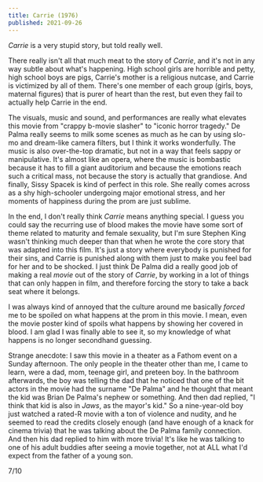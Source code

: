 ```yaml
---
title: Carrie (1976)
published: 2021-09-26
---
```


_Carrie_ is a very stupid story, but told really well.

There really isn't all that much meat to the story of _Carrie_, and it's not in any way subtle about what's happening. High school girls are horrible and petty, high school boys are pigs, Carrie's mother is a religious nutcase, and Carrie is victimized by all of them. There's one member of each group (girls, boys, maternal figures) that is purer of heart than the rest, but even they fail to actually help Carrie in the end.

The visuals, music and sound, and performances are really what elevates this movie from "crappy b-movie slasher" to "iconic horror tragedy." De Palma really seems to milk some scenes as much as he can by using slo-mo and dream-like camera filters, but I think it works wonderfully. The music is also over-the-top dramatic, but not in a way that feels sappy or manipulative. It's almost like an opera, where the music is bombastic because it has to fill a giant auditorium and because the emotions reach such a critical mass, not because the story is actually that grandiose. And finally, Sissy Spacek is kind of perfect in this role. She really comes across as a shy high-schooler undergoing major emotional stress, and her moments of happiness during the prom are just sublime.

In the end, I don't really think _Carrie_ means anything special. I guess you could say the recurring use of blood makes the movie have some sort of theme related to maturity and female sexuality, but I'm sure Stephen King wasn't thinking much deeper than that when he wrote the core story that was adapted into this film. It's just a story where everybody is punished for their sins, and Carrie is punished along with them just to make you feel bad for her and to be shocked. I just think De Palma did a really good job of making a real _movie_ out of the story of _Carrie_, by working in a lot of things that can only happen in film, and therefore forcing the story to take a back seat where it belongs.

I was always kind of annoyed that the culture around me basically _forced_ me to be spoiled on what happens at the prom in this movie. I mean, even the movie poster kind of spoils what happens by showing her covered in blood. I am glad I was finally able to see it, so my knowledge of what happens is no longer secondhand guessing.

Strange anecdote: I saw this movie in a theater as a Fathom event on a Sunday afternoon. The only people in the theater other than me, I came to learn, were a dad, mom, teenage girl, and preteen boy. In the bathroom afterwards, the boy was telling the dad that he noticed that one of the bit actors in the movie had the surname "De Palma" and he thought that meant the kid was Brian De Palma's nephew or something. And then dad replied, "I think that kid is also in _Jaws_, as the mayor's kid." So a nine-year-old boy just watched a rated-R movie with a ton of violence and nudity, and he seemed to read the credits closely enough (and have enough of a knack for cinema trivia) that he was talking about the De Palma family connection. And then his dad replied to him with more trivia! It's like he was talking to one of his adult buddies after seeing a movie together, not at ALL what I'd expect from the father of a young son.

7/10
